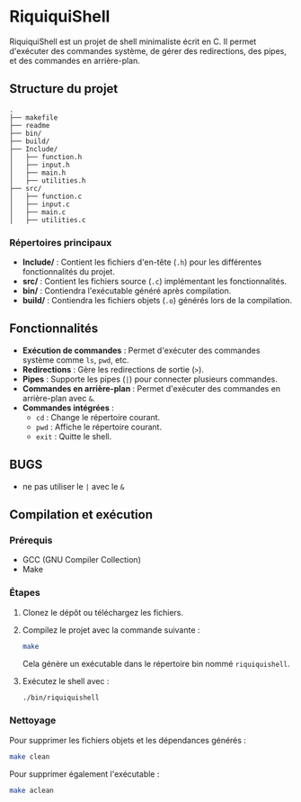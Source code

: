# RiquiquiShell

RiquiquiShell est un projet de shell minimaliste écrit en C. Il permet d'exécuter des commandes système, de gérer des redirections, des pipes, et des commandes en arrière-plan.

## Structure du projet

```
.
├── makefile
├── readme
├── bin/
├── build/
├── Include/
│   ├── function.h
│   ├── input.h
│   ├── main.h
│   ├── utilities.h
├── src/
│   ├── function.c
│   ├── input.c
│   ├── main.c
│   ├── utilities.c
```

### Répertoires principaux

- **Include/** : Contient les fichiers d'en-tête (`.h`) pour les différentes fonctionnalités du projet.
- **src/** : Contient les fichiers source (`.c`) implémentant les fonctionnalités.
- **bin/** : Contiendra l'exécutable généré après compilation.
- **build/** : Contiendra les fichiers objets (`.o`) générés lors de la compilation.

## Fonctionnalités

- **Exécution de commandes** : Permet d'exécuter des commandes système comme `ls`, `pwd`, etc.
- **Redirections** : Gère les redirections de sortie (`>`).
- **Pipes** : Supporte les pipes (`|`) pour connecter plusieurs commandes.
- **Commandes en arrière-plan** : Permet d'exécuter des commandes en arrière-plan avec `&`.
- **Commandes intégrées** :
  - `cd` : Change le répertoire courant.
  - `pwd` : Affiche le répertoire courant.
  - `exit` : Quitte le shell.

## BUGS

- ne pas utiliser le `|` avec le `&`

## Compilation et exécution

### Prérequis

- GCC (GNU Compiler Collection)
- Make

### Étapes

1. Clonez le dépôt ou téléchargez les fichiers.
2. Compilez le projet avec la commande suivante :

   ```bash
   make
   ```

   Cela génère un exécutable dans le répertoire bin nommé `riquiquishell`.

3. Exécutez le shell avec :

   ```bash
   ./bin/riquiquishell
   ```

### Nettoyage

Pour supprimer les fichiers objets et les dépendances générés :

```bash
make clean
```

Pour supprimer également l'exécutable :

```bash
make aclean
```
